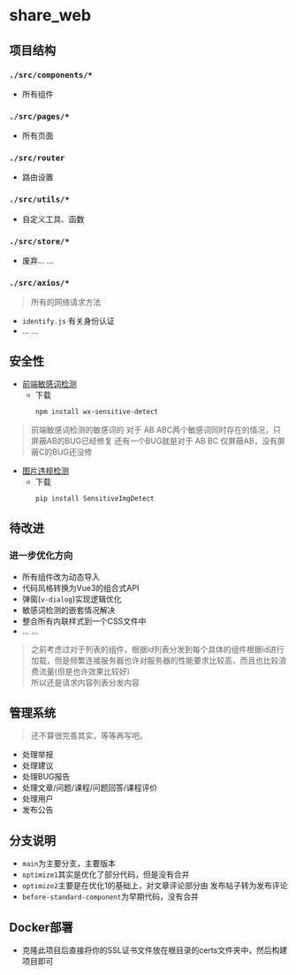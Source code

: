 # share_web  

## 项目结构
### `./src/components/*`
- 所有组件  
### `./src/pages/*`
- 所有页面
### `./src/router`
- 路由设置
### `./src/utils/*`
- 自定义工具、函数  
### `./src/store/*` 
- 废弃... ...
### `./src/axios/*`
> 所有的网络请求方法
- `identify.js` 有关身份认证
- ... ...  


## 安全性  
- [前端敏感词检测](https://github.com/W1412X/JS-Sentsitive-Detect)  
  - 下载 
    ```bash  
    npm install wx-sensitive-detect
    ```  
> 前端敏感词检测的敏感词的 对于 AB ABC两个敏感词同时存在的情况，只屏蔽AB的BUG已经修复
> 还有一个BUG就是对于 AB BC 仅屏蔽AB，没有屏蔽C的BUG还没修  
- [图片违规检测](https://github.com/W1412X/SensitiveImgDetect)  
  - 下载  
    ```bash
    pip install SensitiveImgDetect
    ```

## 待改进
### 进一步优化方向    
- 所有组件改为动态导入  
- 代码风格转换为Vue3的组合式API
- 弹窗(`v-dialog`)实现逻辑优化  
- 敏感词检测的嵌套情况解决
- 整合所有内联样式到一个CSS文件中  
- ... ...  
> 之前考虑过对于列表的组件，根据id列表分发到每个具体的组件根据id进行加载，但是频繁连接服务器也许对服务器的性能要求比较高，而且也比较浪费流量(但是也许效果比较好)  
> 所以还是请求内容列表分发内容  

## 管理系统  
> 还不算很完善其实，等等再写吧。
- 处理举报  
- 处理建议  
- 处理BUG报告  
- 处理文章/问题/课程/问题回答/课程评价  
- 处理用户  
- 发布公告  


## 分支说明  
- `main`为主要分支，主要版本  
- `optimize1`其实是优化了部分代码，但是没有合并
- `optimize2`主要是在优化1的基础上，对文章评论部分由 发布帖子转为发布评论  
- `before-standard-component`为早期代码，没有合并  


## Docker部署  
- 克隆此项目后直接将你的SSL证书文件放在根目录的certs文件夹中，然后构建项目即可  